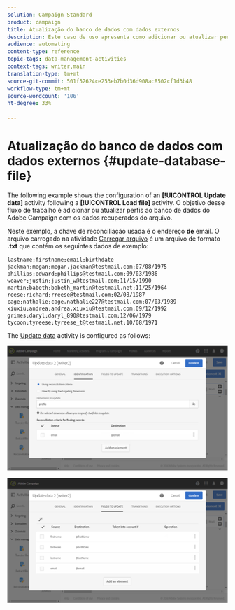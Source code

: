 ```yaml
---
solution: Campaign Standard
product: campaign
title: Atualização do banco de dados com dados externos
description: Este caso de uso apresenta como adicionar ou atualizar perfis ao banco de dados da Adobe Campaign com os dados recuperados do arquivo.
audience: automating
content-type: reference
topic-tags: data-management-activities
context-tags: writer,main
translation-type: tm+mt
source-git-commit: 501f52624ce253eb7b0d36d908ac8502cf1d3b48
workflow-type: tm+mt
source-wordcount: '106'
ht-degree: 33%

---
```



# Atualização do banco de dados com dados externos {#update-database-file}

The following example shows the configuration of an **[!UICONTROL Update data]** activity following a **[!UICONTROL Load file]** activity. O objetivo desse fluxo de trabalho é adicionar ou atualizar perfis ao banco de dados do Adobe Campaign com os dados recuperados do arquivo.

Neste exemplo, a chave de reconciliação usada é o endereço **de** email. O arquivo carregado na atividade [Carregar arquivo](../../automating/using/load-file.md) é um arquivo de formato **.txt** que contém os seguintes dados de exemplo:

```
lastname;firstname;email;birthdate
jackman;megan;megan.jackman@testmail.com;07/08/1975
phillips;edward;phillips@testmail.com;09/03/1986
weaver;justin;justin_w@testmail.com;11/15/1990
martin;babeth;babeth_martin@testmail.net;11/25/1964
reese;richard;rreese@testmail.com;02/08/1987
cage;nathalie;cage.nathalie227@testmail.com;07/03/1989
xiuxiu;andrea;andrea.xiuxiu@testmail.com;09/12/1992
grimes;daryl;daryl_890@testmail.com;12/06/1979
tycoon;tyreese;tyreese_t@testmail.net;10/08/1971
```

The [Update data](../../automating/using/update-data.md) activity is configured as follows:

![](assets/deduplication_example2_writer1.png)

![](assets/deduplication_example2_writer2.png)

